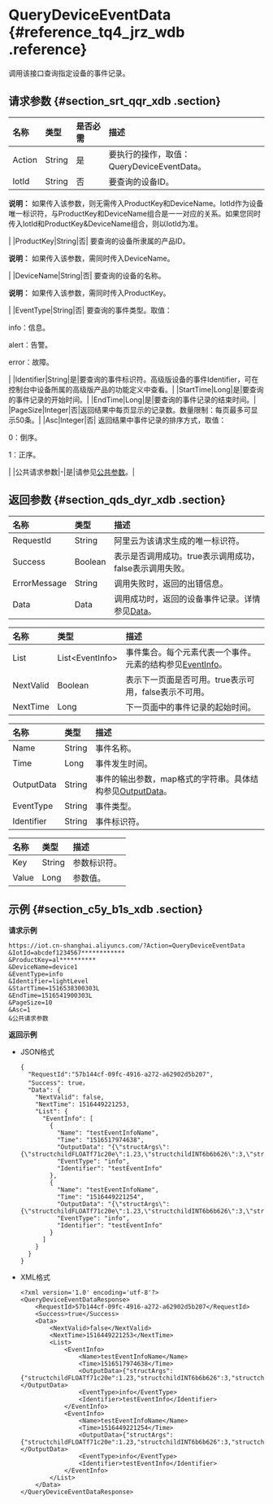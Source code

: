 # QueryDeviceEventData {#reference_tq4_jrz_wdb .reference}

调用该接口查询指定设备的事件记录。

## 请求参数 {#section_srt_qqr_xdb .section}

|名称|类型|是否必需|描述|
|:-|:-|:---|:-|
|Action|String|是|要执行的操作，取值：QueryDeviceEventData。|
|IotId|String|否| 要查询的设备ID。

 **说明：** 如果传入该参数，则无需传入ProductKey和DeviceName。IotId作为设备唯一标识符，与ProductKey和DeviceName组合是一一对应的关系。如果您同时传入IotId和ProductKey&DeviceName组合，则以IotId为准。

 |
|ProductKey|String|否| 要查询的设备所隶属的产品ID。

 **说明：** 如果传入该参数，需同时传入DeviceName。

 |
|DeviceName|String|否| 要查询的设备的名称。

 **说明：** 如果传入该参数，需同时传入ProductKey。

 |
|EventType|String|否| 要查询的事件类型。取值：

 info：信息。

 alert：告警。

 error：故障。

 |
|Identifier|String|是|要查询的事件标识符。高级版设备的事件Identifier，可在控制台中设备所属的高级版产品的功能定义中查看。|
|StartTime|Long|是|要查询的事件记录的开始时间。|
|EndTime|Long|是|要查询的事件记录的结束时间。|
|PageSize|Integer|否|返回结果中每页显示的记录数。数量限制：每页最多可显示50条。|
|Asc|Integer|否| 返回结果中事件记录的排序方式，取值：

 0：倒序。

 1：正序。

 |
|公共请求参数|-|是|请参见[公共参数](intl.zh-CN/云端开发指南/云端API参考/公共参数.md#)。|

## 返回参数 {#section_qds_dyr_xdb .section}

|名称|类型|描述|
|:-|:-|:-|
|RequestId|String|阿里云为该请求生成的唯一标识符。|
|Success|Boolean|表示是否调用成功。true表示调用成功，false表示调用失败。|
|ErrorMessage|String|调用失败时，返回的出错信息。|
|Data|Data|调用成功时，返回的设备事件记录。详情参见[Data](#table_sdc_kyr_xdb)。|

|名称|类型|描述|
|:-|:-|:-|
|List|List<EventInfo\>|事件集合。每个元素代表一个事件。元素的结构参见[EventInfo](#table_hxp_kzr_xdb)。|
|NextValid|Boolean|表示下一页面是否可用。true表示可用，false表示不可用。|
|NextTime|Long|下一页面中的事件记录的起始时间。|

|名称|类型|描述|
|:-|:-|:-|
|Name|String|事件名称。|
|Time|Long|事件发生时间。|
|OutputData|String|事件的输出参数，map格式的字符串。具体结构参见[OutputData](#table_z2b_tzr_xdb)。|
|EventType|String|事件类型。|
|Identifier|String|事件标识符。|

|名称|类型|描述|
|:-|:-|:-|
|Key|String|参数标识符。|
|Value|Long|参数值。|

## 示例 {#section_c5y_b1s_xdb .section}

**请求示例**

```
https://iot.cn-shanghai.aliyuncs.com/?Action=QueryDeviceEventData
&IotId=abcdef1234567************
&ProductKey=al**********
&DeviceName=device1
&EventType=info
&Identifier=lightLevel
&StartTime=1516538300303L
&EndTime=1516541900303L
&PageSize=10
&Asc=1
&公共请求参数
```

**返回示例**

-   JSON格式

    ```
    {
      "RequestId":"57b144cf-09fc-4916-a272-a62902d5b207",
      "Success": true，
      "Data": {
        "NextValid": false,
        "NextTime": 1516449221253,
        "List": {
          "EventInfo": [
            {
              "Name": "testEventInfoName",
              "Time": "1516517974638",
              "OutputData": "{\"structArgs\":{\"structchildFLOATf71c20e\":1.23,\"structchildINT6b6b626\":3,\"structchildDATE663436a\":\"1516517966152\",\"structchildDOUBLE08d0f74\":1.23,\"structchildTEXTdc764f9\":\"07b68264b0ba42c18e5f\",\"structchildBOOLd260729\":0,\"structchildENUMbe62590\":1},\"enumArgs\":0,\"boolArgs\":0,\"floatArgs\":2.3,\"dateArgs\":\"1516517966152\",\"intArgs\":1,\"doubleArgs\":2.3,\"textArgs\":\"dV56zbkzjBjw1Ti1dA52\"}",
              "EventType": "info",
              "Identifier": "testEventInfo"
            },
            {
              "Name": "testEventInfoName",
              "Time": "1516449221254",
              "OutputData": "{\"structArgs\":{\"structchildFLOATf71c20e\":1.23,\"structchildINT6b6b626\":3,\"structchildDATE663436a\":\"1516449212507\",\"structchildDOUBLE08d0f74\":1.23,\"structchildTEXTdc764f9\":\"a1f3583dde3944289639\",\"structchildBOOLd260729\":0,\"structchildENUMbe62590\":1},\"enumArgs\":0,\"boolArgs\":0,\"floatArgs\":2.3,\"dateArgs\":\"1516449212507\",\"intArgs\":1,\"doubleArgs\":2.3,\"textArgs\":\"1z4XNBvvA7eZw8XViaJp\"}",
              "EventType": "info",
              "Identifier": "testEventInfo"
            }
          ]
        }
      }
    }
    ```

-   XML格式

    ```
    <?xml version='1.0' encoding='utf-8'?>
    <QueryDeviceEventDataResponse>
        <RequestId>57b144cf-09fc-4916-a272-a62902d5b207</RequestId>
        <Success>true</Success>
        <Data>
            <NextValid>false</NextValid>
            <NextTime>1516449221253</NextTime>
            <List>
                <EventInfo>
                    <Name>testEventInfoName</Name>
                    <Time>1516517974638</Time>
                    <OutputData>{"structArgs":{"structchildFLOATf71c20e":1.23,"structchildINT6b6b626":3,"structchildDATE663436a":"1516517966152","structchildDOUBLE08d0f74":1.23,"structchildTEXTdc764f9":"07b68264b0ba42c18e5f","structchildBOOLd260729":0,"structchildENUMbe62590":1},"enumArgs":0,"boolArgs":0,"floatArgs":2.3,"dateArgs":"1516517966152","intArgs":1,"doubleArgs":2.3,"textArgs":"dV56zbkzjBjw1Ti1dA52"}</OutputData>
                    <EventType>info</EventType>
                    <Identifier>testEventInfo</Identifier>
                </EventInfo>
                <EventInfo>
                    <Name>testEventInfoName</Name>
                    <Time>1516449221254</Time>
                    <OutputData>{"structArgs":{"structchildFLOATf71c20e":1.23,"structchildINT6b6b626":3,"structchildDATE663436a":"1516449212507","structchildDOUBLE08d0f74":1.23,"structchildTEXTdc764f9":"a1f3583dde3944289639","structchildBOOLd260729":0,"structchildENUMbe62590":1},"enumArgs":0,"boolArgs":0,"floatArgs":2.3,"dateArgs":"1516449212507","intArgs":1,"doubleArgs":2.3,"textArgs":"1z4XNBvvA7eZw8XViaJp"}</OutputData>
                    <EventType>info</EventType>
                    <Identifier>testEventInfo</Identifier>
                </EventInfo>
            </List>
        </Data>
    </QueryDeviceEventDataResponse>
    ```


